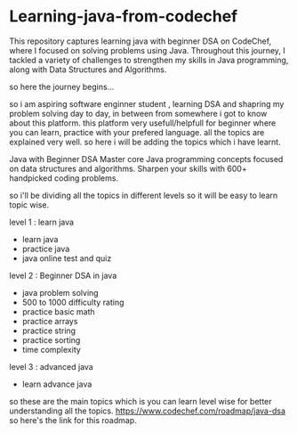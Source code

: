 # Learning-java-from-codechef
This repository captures learning java with beginner DSA on CodeChef, where I focused on solving problems using Java. Throughout this journey, I tackled a variety of challenges to strengthen my skills in Java programming, along with Data Structures and Algorithms.

so here the journey begins...

so i am aspiring software enginner student , learning DSA and shapring my problem solving day to day, in between from somewhere i got to know about this platform.
this platform very usefull/helpfull for beginner where you can learn, practice with your prefered language.
all the topics are explained very well. 
so here i will be adding the topics which i have learnt.

Java with Beginner DSA
Master core Java programming concepts focused on data structures and algorithms. Sharpen your skills with 600+ handpicked coding problems.

so i'll be dividing all the topics in different levels so it will be easy to learn topic wise.

level 1 : learn java
  - learn java
  - practice java
  - java online test and quiz
    
level 2 : Beginner DSA in java
  - java problem solving
  - 500 to 1000 difficulty rating
  - practice basic math
  - practice arrays
  - practice string
  - practice sorting
  - time complexity

level 3 : advanced java
  - learn advance java

so these are the main topics which is you can learn level wise for better understanding all the topics.
https://www.codechef.com/roadmap/java-dsa so here's the link for this roadmap. 
